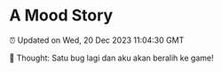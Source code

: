 # A Mood Story

⏰ Updated on Wed, 20 Dec 2023 11:04:30 GMT

💭 Thought: Satu bug lagi dan aku akan beralih ke game!

